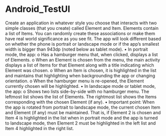 # Android_TestUI

Create an application in whatever style you choose that interacts with two simple classes (that you create) called Element and Item. Elements contain a list of Items. You can randomly create these associations or make them have real world significance as you see fit. The app will look different based on whether the phone is portrait or landscape mode or if the app’s smallest width is bigger than 943dp (noted below as tablet mode). 
•	In portrait mode, the app: 
o	Has a hamburger menu that, when clicked, displays a list of Elements. 
o	When an Element is chosen from the menu, the main activity displays a list of Items for that Element  along with a title indicating which Element  was chosen. 
o	When an Item is chosen, it is highlighted in the list and maintains that highlighting when backgrounding the app or changing orientation. 
o	When the hamburger menu is re-opened, the Element currently chosen will be highlighted. 
•	In landscape mode or tablet mode, the app: 
o	Shows two lists side-by-side with no hamburger menu. The leftmost list shows the list of Elements. The rightmost list shows the Items corresponding with the chosen Element (if any). 
•	Important point: When the app is rotated from portrait to landscape mode, the current chosen Item and Element (if any) must be maintained. That is, if Element 2 is chosen and Item 4 is highlighted in the list when in portrait mode and the app is turned to landscape mode, then Element 2 must be highlighted in the left list and Item 4 highlighted in the right list. 
